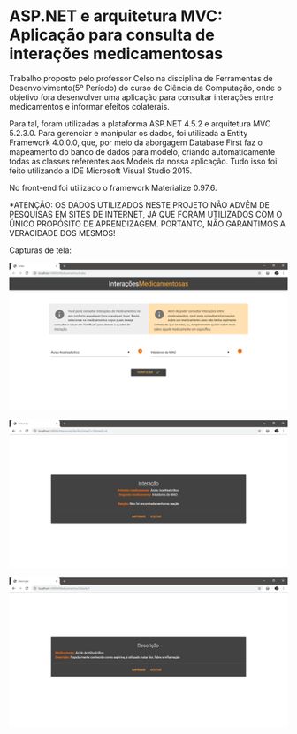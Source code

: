 # ASP.NET e arquitetura MVC: Aplicação para consulta de interações medicamentosas 

  Trabalho proposto pelo professor Celso na disciplina de Ferramentas de Desenvolvimento(5º Período) do curso de Ciência da Computação, onde o objetivo fora desenvolver uma aplicação para consultar interações entre medicamentos e informar efeitos colaterais.
  
  Para tal, foram utilizadas a plataforma ASP.NET 4.5.2 e arquitetura MVC 5.2.3.0. Para gerenciar e manipular os dados, foi utilizada a Entity Framework 4.0.0.0, que, por meio da aborgagem Database First faz o mapeamento do banco de dados para modelo, criando automaticamente todas as classes referentes aos Models da nossa aplicação. Tudo isso foi feito utilizando a IDE Microsoft Visual Studio 2015.
   
  No front-end foi utilizado o framework Materialize 0.97.6.
  
  
*ATENÇÃO: OS DADOS UTILIZADOS NESTE PROJETO NÃO ADVÊM DE PESQUISAS EM SITES DE INTERNET, JÁ QUE FORAM UTILIZADOS COM O ÚNICO PROPÓSITO DE APRENDIZAGEM. PORTANTO, NÃO GARANTIMOS A VERACIDADE DOS MESMOS!
  
  
Capturas de tela:

![Captura página inicial](screenshots/captura_inicio.png)

![Captura reação entre medicamentos](screenshots/captura_interacao.png)

![Captura detalhes medicamento](screenshots/captura_detalhes.png)

